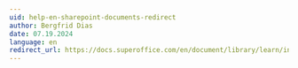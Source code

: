```yaml
---
uid: help-en-sharepoint-documents-redirect
author: Bergfrid Dias
date: 07.19.2024
language: en
redirect_url: https://docs.superoffice.com/en/document/library/learn/index.html
---
```

